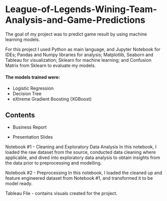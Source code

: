# League-of-Legends-Wining-Team-Analysis-and-Game-Predictions
The goal of my project was to predict game result by using machine learning models.

For this project I used Python as main language, and Jupyter Notebook for IDEs; Pandas and Numpy libraries for analysis; Matplotlib, Seaborn and Tableau for visualization; Sklearn for machine learning; and Confusion Matrix from Sklearn to evaluate my models. 


#### The models trained were:

- Logistic Regression
- Decision Tree
- eXtreme Gradient Boosting (XGBoost)

## Contents
- Business Report

- Presentation Slides

Notebook #1 - Cleaning and Exploratory Data Analysis In this notebook, I loaded the raw dataset from the source, conducted data cleaning where applicable, and dived into exploratory data analysis to obtain insights from the data prior to preprocessing and modelling.

Notebook #2 - Preprocessing In this notebook, I loaded the cleaned up and feature engineered dataset from Notebook #1, and transformed it to be model ready. 

Tableau File - contains visuals created for the project.
